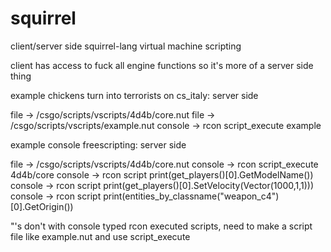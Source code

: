 squirrel
========

client/server side squirrel-lang virtual machine scripting

client has access to fuck all engine functions so it's more of a server side thing

example chickens turn into terrorists on cs_italy:
server side

file    -> /csgo/scripts/vscripts/4d4b/core.nut
file    -> /csgo/scripts/vscripts/example.nut
console -> rcon script_execute example

example console freescripting:
server side

file    -> /csgo/scripts/vscripts/4d4b/core.nut
console -> rcon script_execute 4d4b/core
console -> rcon script print(get_players()[0].GetModelName())
console -> rcon script print(get_players()[0].SetVelocity(Vector(1000,1,1)))
console -> rcon script print(entities_by_classname("weapon_c4")[0].GetOrigin())

"'s don't with console typed rcon executed scripts, need to make a script file like example.nut and use script_execute
